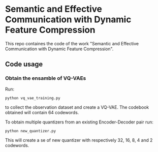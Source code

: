 # Semantic and Effective Communication with Dynamic Feature Compression

This repo containes the code of the work "Semantic and Effective Communication with Dynamic Feature Compression".

## Code usage

### Obtain the ensamble of VQ-VAEs
Run:
```
python vq_vae_training.py
```
to collect the observation dataset and create a VQ-VAE. The codebook obtained will contain 64 codewords.

To obtain multiple quantizers from an existing Encoder-Decoder pair run:
```
python new_quantizer.py
```
This will create a se of new quantizer with respectively 32, 16, 8, 4 and 2 codewords. 

